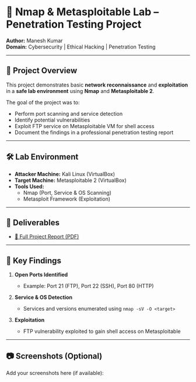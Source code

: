 # 🔎 Nmap & Metasploitable Lab – Penetration Testing Project

**Author:** Manesh Kumar  
**Domain:** Cybersecurity | Ethical Hacking | Penetration Testing  

---

## 📌 Project Overview
This project demonstrates basic **network reconnaissance** and **exploitation** in a **safe lab environment** using **Nmap** and **Metasploitable 2**.

The goal of the project was to:
- Perform port scanning and service detection
- Identify potential vulnerabilities
- Exploit FTP service on Metasploitable VM for shell access
- Document the findings in a professional penetration testing report

---

## 🛠️ Lab Environment
- **Attacker Machine:** Kali Linux (VirtualBox)  
- **Target Machine:** Metasploitable 2 (VirtualBox)  
- **Tools Used:**  
  - Nmap (Port, Service & OS Scanning)  
  - Metasploit Framework (Exploitation)  

---

## 📂 Deliverables
- [📄 Full Project Report (PDF)](./Manesh_Kumar_Pentest_Report.pdf)  

---

## 🚀 Key Findings
1. **Open Ports Identified**  
   - Example: Port 21 (FTP), Port 22 (SSH), Port 80 (HTTP)  

2. **Service & OS Detection**  
   - Services and versions enumerated using `nmap -sV -O <target>`  

3. **Exploitation**  
   - FTP vulnerability exploited to gain shell access on Metasploitable  

---

## 📷 Screenshots (Optional)
Add your screenshots here (if available):  
